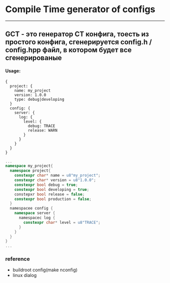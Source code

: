 # Compile Time generator of configs
---
GCT - это генератор CT конфига, тоесть из простого конфига, сгенерируется config.h / config.hpp файл, в котором будет все сгенерированые 
---

#### Usage: 
```hjson
{
  project: {
    name: my_project
    version: 1.0.0
    type: debug|developing
  }
  config: {
    server: {
      log: {
        level: {
          debug: TRACE
          release: WARN
        }
      }
    }
  }
}
```

```cpp
...
namespace my_project{
  namespace project{
    constexpr char* name = u8"my_project";
    constexpr char* version = u8"1.0.0";
    constexpr bool debug = true;
    constexpr bool developing = true;
    constepxr bool release = false;
    constexpr bool production = false;
  }
  namespacee config {
    namespace server {
      namespacec log {
        constexpr char* level = u8"TRACE";
      }
    }
  }
}
...
```


### reference
- buildroot config(make nconfig)
- linux dialog
